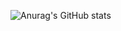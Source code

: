 ![Anurag's GitHub stats](https://github-readme-stats.vercel.app/api?username=zzzk1&show_icons=true&theme=dracula)
